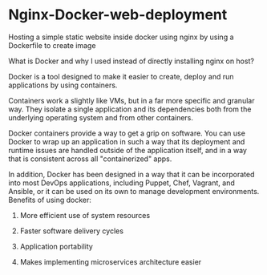 # Nginx-Docker-web-deployment
Hosting a simple static website inside docker using nginx by using a Dockerfile to create image

What is Docker and why I used instead of directly installing nginx on host?

Docker is a tool designed to make it easier to create, deploy and run applications by using containers.

Containers work a slightly like VMs, but in a far more specific and granular way. They isolate a single application and its dependencies both from the underlying operating system and from other containers.

Docker containers provide a way to get a grip on software. You can use Docker to wrap up an application in such a way that its deployment and runtime issues are handled outside of the application itself, and in a way that is consistent across all "containerized" apps.

In addition, Docker has been designed in a way that it can be incorporated into most DevOps applications, including Puppet, Chef, Vagrant, and Ansible, or it can be used on its own to manage development environments.
Benefits of using docker:

1. More efficient use of system resources

2. Faster software delivery cycles

3. Application portability

4. Makes implementing microservices architecture easier
